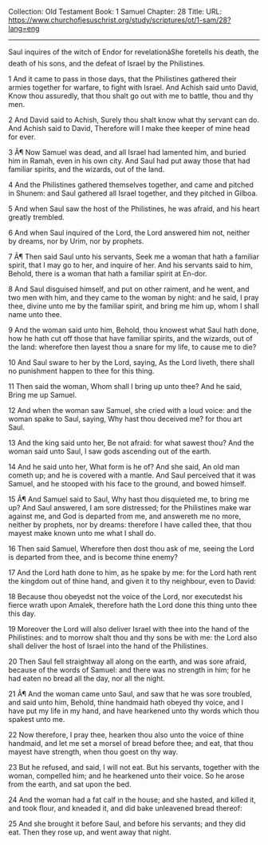 Collection: Old Testament
Book: 1 Samuel
Chapter: 28
Title: 
URL: https://www.churchofjesuschrist.org/study/scriptures/ot/1-sam/28?lang=eng

---

Saul inquires of the witch of Endor for revelationâShe foretells his death, the death of his sons, and the defeat of Israel by the Philistines.

1 And it came to pass in those days, that the Philistines gathered their armies together for warfare, to fight with Israel. And Achish said unto David, Know thou assuredly, that thou shalt go out with me to battle, thou and thy men.

2 And David said to Achish, Surely thou shalt know what thy servant can do. And Achish said to David, Therefore will I make thee keeper of mine head for ever.

3 Â¶ Now Samuel was dead, and all Israel had lamented him, and buried him in Ramah, even in his own city. And Saul had put away those that had familiar spirits, and the wizards, out of the land.

4 And the Philistines gathered themselves together, and came and pitched in Shunem: and Saul gathered all Israel together, and they pitched in Gilboa.

5 And when Saul saw the host of the Philistines, he was afraid, and his heart greatly trembled.

6 And when Saul inquired of the Lord, the Lord answered him not, neither by dreams, nor by Urim, nor by prophets.

7 Â¶ Then said Saul unto his servants, Seek me a woman that hath a familiar spirit, that I may go to her, and inquire of her. And his servants said to him, Behold, there is a woman that hath a familiar spirit at En-dor.

8 And Saul disguised himself, and put on other raiment, and he went, and two men with him, and they came to the woman by night: and he said, I pray thee, divine unto me by the familiar spirit, and bring me him up, whom I shall name unto thee.

9 And the woman said unto him, Behold, thou knowest what Saul hath done, how he hath cut off those that have familiar spirits, and the wizards, out of the land: wherefore then layest thou a snare for my life, to cause me to die?

10 And Saul sware to her by the Lord, saying, As the Lord liveth, there shall no punishment happen to thee for this thing.

11 Then said the woman, Whom shall I bring up unto thee? And he said, Bring me up Samuel.

12 And when the woman saw Samuel, she cried with a loud voice: and the woman spake to Saul, saying, Why hast thou deceived me? for thou art Saul.

13 And the king said unto her, Be not afraid: for what sawest thou? And the woman said unto Saul, I saw gods ascending out of the earth.

14 And he said unto her, What form is he of? And she said, An old man cometh up; and he is covered with a mantle. And Saul perceived that it was Samuel, and he stooped with his face to the ground, and bowed himself.

15 Â¶ And Samuel said to Saul, Why hast thou disquieted me, to bring me up? And Saul answered, I am sore distressed; for the Philistines make war against me, and God is departed from me, and answereth me no more, neither by prophets, nor by dreams: therefore I have called thee, that thou mayest make known unto me what I shall do.

16 Then said Samuel, Wherefore then dost thou ask of me, seeing the Lord is departed from thee, and is become thine enemy?

17 And the Lord hath done to him, as he spake by me: for the Lord hath rent the kingdom out of thine hand, and given it to thy neighbour, even to David:

18 Because thou obeyedst not the voice of the Lord, nor executedst his fierce wrath upon Amalek, therefore hath the Lord done this thing unto thee this day.

19 Moreover the Lord will also deliver Israel with thee into the hand of the Philistines: and to morrow shalt thou and thy sons be with me: the Lord also shall deliver the host of Israel into the hand of the Philistines.

20 Then Saul fell straightway all along on the earth, and was sore afraid, because of the words of Samuel: and there was no strength in him; for he had eaten no bread all the day, nor all the night.

21 Â¶ And the woman came unto Saul, and saw that he was sore troubled, and said unto him, Behold, thine handmaid hath obeyed thy voice, and I have put my life in my hand, and have hearkened unto thy words which thou spakest unto me.

22 Now therefore, I pray thee, hearken thou also unto the voice of thine handmaid, and let me set a morsel of bread before thee; and eat, that thou mayest have strength, when thou goest on thy way.

23 But he refused, and said, I will not eat. But his servants, together with the woman, compelled him; and he hearkened unto their voice. So he arose from the earth, and sat upon the bed.

24 And the woman had a fat calf in the house; and she hasted, and killed it, and took flour, and kneaded it, and did bake unleavened bread thereof:

25 And she brought it before Saul, and before his servants; and they did eat. Then they rose up, and went away that night.
